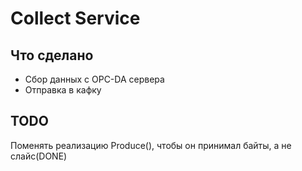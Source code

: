 # Collect Service 
## Что сделано 
* Сбор данных с OPC-DA сервера
* Отправка в кафку
## TODO 
Поменять реализацию Produce(), чтобы он принимал байты, а не слайс(DONE)